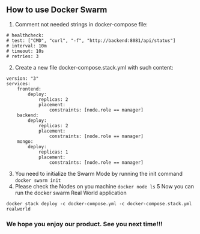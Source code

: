 ## How to use Docker Swarm

1. Comment not needed strings in docker-compose file:
``` 
# healthcheck: 
# test: ["CMD", "curl", "-f", "http://backend:8081/api/status"]
# interval: 10m
# timeout: 10s
# retries: 3
```
2. Create a new file docker-compose.stack.yml with such content:
``` 
version: "3"
services:
	frontend:
		deploy:
			replicas: 2
			placement:
				constraints: [node.role == manager]
	backend:
		deploy:
			replicas: 2
			placement:
				constraints: [node.role == manager]
	mongo:
		deploy:
			replicas: 1
			placement:
				constraints: [node.role == manager]
``` 
3. You need to initialize the Swarm Mode by running the init command
```docker swarm init```
4. Please check the Nodes on you machine
```docker node ls``` 
5 Now you can run the docker swarm Real World application
```
docker stack deploy -c docker-compose.yml -c docker-compose.stack.yml realworld
```

### We hope you enjoy our product. See you next time!!! 
